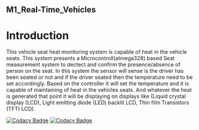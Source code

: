 ## M1_Real-Time_Vehicles

# Introduction
This vehicle seat heat monitoring system is capable of heat in the vehicle seats. This system presents a Microcontroll(atmega328) based Seat measurement system to dectect and confirm the presence/absence of person on the seat. 
In this system the sensor will sense is the driver has been seated or not and if the driver seated then the temperature need to be set accordingly. 
Based on the controller it will set the temperature and it is capable of maintaining of heat in the vehicles seats.
 And whatever the heat is generated that point it will be displaying on displays like (Liquid crystal display (LCD),
Light emitting diode (LED) backlit LCD, Thin film Transistors (TFT) LCD).

[![Codacy Badge](https://api.codacy.com/project/badge/Grade/c36a5f825a1a4b15b437acb5ff5b96a5)](https://app.codacy.com/gh/akshaybhupathi696/M1_Real-Time_Vehicles?utm_source=github.com&utm_medium=referral&utm_content=akshaybhupathi696/M1_Real-Time_Vehicles&utm_campaign=Badge_Grade_Settings)
[![Codacy Badge](https://app.codacy.com/project/badge/Grade/19f5c40e989545d694df92c33b878337)](https://www.codacy.com/gh/akshaybhupathi696/M1_Real-Time_Vehicles/dashboard?utm_source=github.com&amp;utm_medium=referral&amp;utm_content=akshaybhupathi696/M1_Real-Time_Vehicles&amp;utm_campaign=Badge_Grade)

